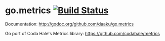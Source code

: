 go.metrics [![Build Status](https://secure.travis-ci.org/daaku/go.metrics.png)](http://travis-ci.org/daaku/go.metrics)
==========

Documentation: http://godoc.org/github.com/daaku/go.metrics

Go port of Coda Hale's Metrics library: https://github.com/codahale/metrics
